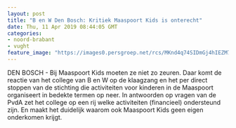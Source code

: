 ```yaml
---
layout: post
title: "B en W Den Bosch: Kritiek Maaspoort Kids is onterecht"
date: Thu, 11 Apr 2019 08:44:05 GMT
categories: 
- noord-brabant 
- vught 
feature_image: "https://images0.persgroep.net/rcs/MKnd4q74SIDmGj4hIEZM7AdAk1o/diocontent/138032335/_fitwidth/400/?appId=21791a8992982cd8da851550a453bd7f&quality=0.7"
---
```


DEN BOSCH - Bij Maaspoort Kids moeten ze niet zo zeuren. Daar komt de reactie van het college van  B en W op de klaagzang en het per direct stoppen van de stichting die activiteiten voor kinderen in de Maaspoort organiseert in bedekte termen op neer. In antwoorden op vragen van de PvdA zet het college op een rij welke activiteiten (financieel) ondersteund zijn. En maakt het duidelijk waarom ook Maaspoort Kids geen eigen onderkomen krijgt.
